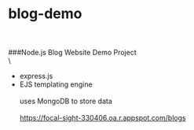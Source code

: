 # blog-demo
\
\
###Node.js Blog Website Demo Project
\
\
- express.js
- EJS templating engine
\
\
uses MongoDB to store data
\
\
https://focal-sight-330406.oa.r.appspot.com/blogs
